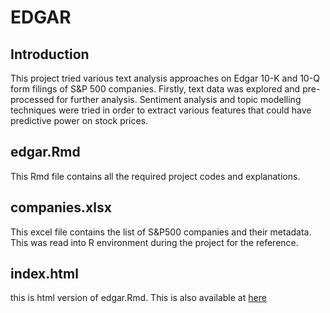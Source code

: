 # EDGAR

## Introduction

This project tried various text analysis approaches on Edgar 10-K and 10-Q form filings of S&P 500 companies. Firstly, text data was explored and pre-processed for further analysis. Sentiment analysis and topic modelling techniques were tried in order to extract various features that could have predictive power on stock prices.

## edgar.Rmd

This Rmd file contains all the required project codes and explanations. 

## companies.xlsx

This excel file contains the list of S&P500 companies and their metadata. This was read into R environment during the project for the reference.

## index.html

this is html version of edgar.Rmd. This is also available at [here](https://sakjung.github.io/edgar)
